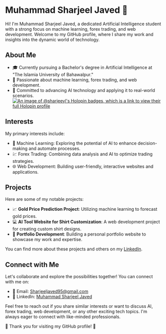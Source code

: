 # Muhammad Sharjeel Javed 🏹

Hi! I'm Muhammad Sharjeel Javed, a dedicated Artificial Intelligence student with a strong focus on machine learning, forex trading, and web development. Welcome to my GitHub profile, where I share my work and insights into the dynamic world of technology.

## About Me
- 🎓 Currently pursuing a Bachelor's degree in Artificial Intelligence at "The Islamia University of Bahawalpur."
- 🔬 Passionate about machine learning, forex trading, and web development.
- 🚀 Committed to advancing AI technology and applying it to real-world scenarios.
[![An image of @sharjeeyl's Holopin badges, which is a link to view their full Holopin profile](https://holopin.me/sharjeeyl)](https://holopin.io/@sharjeeyl)
## Interests
My primary interests include:
- 🤖 Machine Learning: Exploring the potential of AI to enhance decision-making and automate processes.
- 💹 Forex Trading: Combining data analysis and AI to optimize trading strategies.
- 🌐 Web Development: Building user-friendly, interactive websites and applications.

## Projects
Here are some of my notable projects:
- 📈 **Gold Price Prediction Project**: Utilizing machine learning to forecast gold prices.
- 💻 **AI Tool Website for Shirt Customization**: A web development project for creating custom shirt designs.
- 🌟 **Portfolio Development**: Building a personal portfolio website to showcase my work and expertise.

You can find more about these projects and others on my [LinkedIn](https://www.linkedin.com/in/sharjeeyl/).

## Connect with Me
Let's collaborate and explore the possibilities together! You can connect with me on:
- 📧 Email: Sharjeeljaved95@gmail.com
- 💼 LinkedIn: [Muhammad Sharjeel Javed](https://www.linkedin.com/in/sharjeeyl/)

Feel free to reach out if you share similar interests or want to discuss AI, forex trading, web development, or any other exciting tech topics. I'm always eager to connect with like-minded professionals.

🌟 Thank you for visiting my GitHub profile! 🌟

